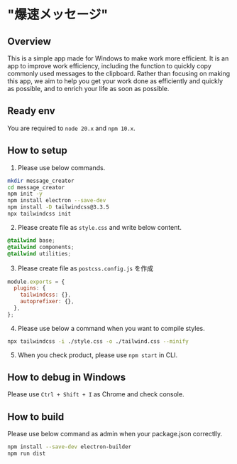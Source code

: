 # "爆速メッセージ"
## Overview
This is a simple app made for Windows to make work more efficient. It is an app to improve work efficiency, including the function to quickly copy commonly used messages to the clipboard. Rather than focusing on making this app, we aim to help you get your work done as efficiently and quickly as possible, and to enrich your life as soon as possible.

## Ready env
You are required to `node 20.x` and `npm 10.x`.

## How to setup
1. Please use below commands.
```sh
mkdir message_creator
cd message_creator
npm init -y
npm install electron --save-dev
npm install -D tailwindcss@3.3.5
npx tailwindcss init
```

2. Please create file as `style.css` and write below content.
```CSS
@tailwind base;
@tailwind components;
@tailwind utilities;
```

3. Please create file as `postcss.config.js` を作成
```js
module.exports = {
  plugins: {
    tailwindcss: {},
    autoprefixer: {},
  },
};
```

4. Please use below a command when you want to compile styles.
```sh
npx tailwindcss -i ./style.css -o ./tailwind.css --minify
```

5. When you check product, please use `npm start` in CLI.

## How to debug in Windows
Please use `Ctrl + Shift + I` as Chrome and check console.

## How to build
Please use below command as admin when your package.json correctlly.
```sh
npm install --save-dev electron-builder
npm run dist
```
